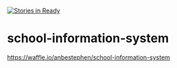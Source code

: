 [![Stories in Ready](https://badge.waffle.io/anbestephen/school-information-system.png?label=ready&title=Ready)](https://waffle.io/anbestephen/school-information-system)
# school-information-system

https://waffle.io/anbestephen/school-information-system
